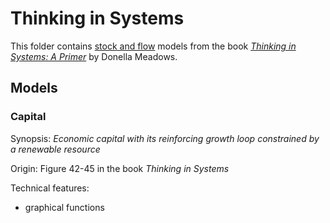 # Thinking in Systems

This folder contains [stock and flow](https://en.wikipedia.org/wiki/Stock_and_flow)
models from the book [*Thinking in Systems: A Primer*](https://www.goodreads.com/book/show/3828902-thinking-in-systems)
by Donella Meadows.

## Models

### Capital

Synopsis: *Economic capital with its reinforcing growth loop constrained by
a renewable resource*

Origin: Figure 42-45 in the book *Thinking in Systems*

Technical features:

- graphical functions


